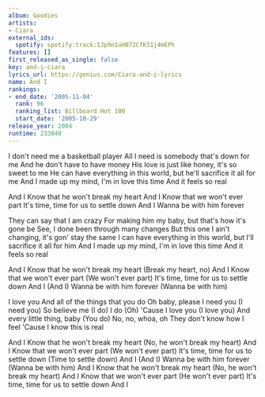 ```yaml
---
album: Goodies
artists:
- Ciara
external_ids:
  spotify: spotify:track:1Jp9n1uHB72CfK31j4mEPh
features: []
first_released_as_single: false
key: and-i-ciara
lyrics_url: https://genius.com/Ciara-and-i-lyrics
name: And I
rankings:
- end_date: '2005-11-04'
  rank: 96
  ranking_list: Billboard Hot 100
  start_date: '2005-10-29'
release_year: 2004
runtime: 233840
---
```

I don't need me a basketball player
All I need is somebody that's down for me
And he don't have to have money
His love is just like honey, it's so sweet to me
He can have everything in this world, but he'll sacrifice it all for me
And I made up my mind, I'm in love this time
And it feels so real


And I
Know that he won't break my heart
And I
Know that we won't ever part
It's time, time for us to settle down
And I
Wanna be with him forever


They can say that I am crazy
For making him my baby, but that's how it's gone be
See, I done been through many changes
But this one I ain't changing, it's gon' stay the same
I can have everything in this world, but I'll sacrifice it all for him
And I made up my mind, I'm in love this time
And it feels so real


And I
Know that he won't break my heart (Break my heart, no)
And I
Know that we won't ever part (We won't ever part)
It's time, time for us to settle down
And I (And I)
Wanna be with him forever (Wanna be with him)


I love you
And all of the things that you do
Oh baby, please
I need you (I need you)
So believe me (I do)
I do (Oh)
'Cause I love you (I love you)
And every little thing, baby (You do)
No, no, whoa, oh
They don't know how I feel
'Cause I know this is real


And I
Know that he won't break my heart (No, he won't break my heart)
And I
Know that we won't ever part (We won't ever part)
It's time, time for us to settle down (Time to settle down)
And I (And I)
Wanna be with him forever (Wanna be with him)
And I
Know that he won't break my heart (No, he won't break my heart)
And I
Know that we won't ever part (He won't ever part)
It's time, time for us to settle down
And I
